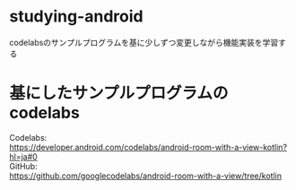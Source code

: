 # studying-android
codelabsのサンプルプログラムを基に少しずつ変更しながら機能実装を学習する  

# 基にしたサンプルプログラムのcodelabs
Codelabs:  
https://developer.android.com/codelabs/android-room-with-a-view-kotlin?hl=ja#0  
GitHub:  
https://github.com/googlecodelabs/android-room-with-a-view/tree/kotlin  
